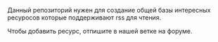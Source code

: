 Данный репозиторий нужен для создание общей базы интересных ресуросов которые поддерживают rss для чтения.

Чтобы добавить ресурс, отпишите в нашей ветке на форуме.
